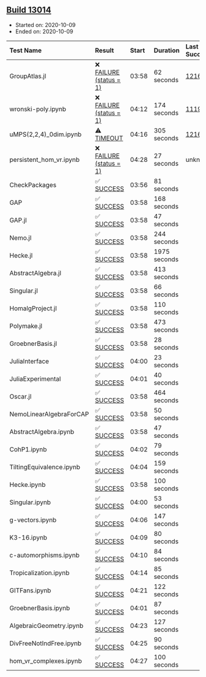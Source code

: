 ## [Build 13014](https://oscarci.mathematik.uni-kl.de/job/oscar/13014/)

* Started on: 2020-10-09
* Ended on: 2020-10-09

| Test Name    | Result | Start | Duration | Last Success | First Failure |
|:-------------|:-------|:------|:---------|:-------------|:--------------|
| GroupAtlas.jl | ❌ [FAILURE (status = 1)](https://oscarci.mathematik.uni-kl.de/job/oscar/13014/artifact/logs/build-13014/GroupAtlas.jl.log) | 03:58 | 62 seconds | [12167](https://oscarci.mathematik.uni-kl.de/job/oscar/12167/) | [12168](https://oscarci.mathematik.uni-kl.de/job/oscar/12168/) |
| wronski-poly.ipynb | ❌ [FAILURE (status = 1)](https://oscarci.mathematik.uni-kl.de/job/oscar/13014/artifact/logs/build-13014/wronski-poly.ipynb.log) | 04:12 | 174 seconds | [11192](https://oscarci.mathematik.uni-kl.de/job/oscar/11192/) | [11193](https://oscarci.mathematik.uni-kl.de/job/oscar/11193/) |
| uMPS(2,2,4)_0dim.ipynb | ⚠ [TIMEOUT](https://oscarci.mathematik.uni-kl.de/job/oscar/13014/artifact/logs/build-13014/uMPS-2-2-4-_0dim.ipynb.log) | 04:16 | 305 seconds | [12167](https://oscarci.mathematik.uni-kl.de/job/oscar/12167/) | [12168](https://oscarci.mathematik.uni-kl.de/job/oscar/12168/) |
| persistent_hom_vr.ipynb | ❌ [FAILURE (status = 1)](https://oscarci.mathematik.uni-kl.de/job/oscar/13014/artifact/logs/build-13014/persistent_hom_vr.ipynb.log) | 04:28 | 27 seconds | unknown | unknown |
| CheckPackages | ✅ [SUCCESS](https://oscarci.mathematik.uni-kl.de/job/oscar/13014/artifact/logs/build-13014/CheckPackages.log) | 03:56 | 81 seconds |  |  |
| GAP | ✅ [SUCCESS](https://oscarci.mathematik.uni-kl.de/job/oscar/13014/artifact/logs/build-13014/GAP.log) | 03:58 | 168 seconds |  |  |
| GAP.jl | ✅ [SUCCESS](https://oscarci.mathematik.uni-kl.de/job/oscar/13014/artifact/logs/build-13014/GAP.jl.log) | 03:58 | 47 seconds |  |  |
| Nemo.jl | ✅ [SUCCESS](https://oscarci.mathematik.uni-kl.de/job/oscar/13014/artifact/logs/build-13014/Nemo.jl.log) | 03:58 | 244 seconds |  |  |
| Hecke.jl | ✅ [SUCCESS](https://oscarci.mathematik.uni-kl.de/job/oscar/13014/artifact/logs/build-13014/Hecke.jl.log) | 03:58 | 1975 seconds |  |  |
| AbstractAlgebra.jl | ✅ [SUCCESS](https://oscarci.mathematik.uni-kl.de/job/oscar/13014/artifact/logs/build-13014/AbstractAlgebra.jl.log) | 03:58 | 413 seconds |  |  |
| Singular.jl | ✅ [SUCCESS](https://oscarci.mathematik.uni-kl.de/job/oscar/13014/artifact/logs/build-13014/Singular.jl.log) | 03:58 | 66 seconds |  |  |
| HomalgProject.jl | ✅ [SUCCESS](https://oscarci.mathematik.uni-kl.de/job/oscar/13014/artifact/logs/build-13014/HomalgProject.jl.log) | 03:58 | 110 seconds |  |  |
| Polymake.jl | ✅ [SUCCESS](https://oscarci.mathematik.uni-kl.de/job/oscar/13014/artifact/logs/build-13014/Polymake.jl.log) | 03:58 | 473 seconds |  |  |
| GroebnerBasis.jl | ✅ [SUCCESS](https://oscarci.mathematik.uni-kl.de/job/oscar/13014/artifact/logs/build-13014/GroebnerBasis.jl.log) | 03:58 | 28 seconds |  |  |
| JuliaInterface | ✅ [SUCCESS](https://oscarci.mathematik.uni-kl.de/job/oscar/13014/artifact/logs/build-13014/JuliaInterface.log) | 04:00 | 23 seconds |  |  |
| JuliaExperimental | ✅ [SUCCESS](https://oscarci.mathematik.uni-kl.de/job/oscar/13014/artifact/logs/build-13014/JuliaExperimental.log) | 04:01 | 40 seconds |  |  |
| Oscar.jl | ✅ [SUCCESS](https://oscarci.mathematik.uni-kl.de/job/oscar/13014/artifact/logs/build-13014/Oscar.jl.log) | 03:58 | 464 seconds |  |  |
| NemoLinearAlgebraForCAP | ✅ [SUCCESS](https://oscarci.mathematik.uni-kl.de/job/oscar/13014/artifact/logs/build-13014/NemoLinearAlgebraForCAP.log) | 03:58 | 50 seconds |  |  |
| AbstractAlgebra.ipynb | ✅ [SUCCESS](https://oscarci.mathematik.uni-kl.de/job/oscar/13014/artifact/logs/build-13014/AbstractAlgebra.ipynb.log) | 03:58 | 47 seconds |  |  |
| CohP1.ipynb | ✅ [SUCCESS](https://oscarci.mathematik.uni-kl.de/job/oscar/13014/artifact/logs/build-13014/CohP1.ipynb.log) | 04:02 | 79 seconds |  |  |
| TiltingEquivalence.ipynb | ✅ [SUCCESS](https://oscarci.mathematik.uni-kl.de/job/oscar/13014/artifact/logs/build-13014/TiltingEquivalence.ipynb.log) | 04:04 | 159 seconds |  |  |
| Hecke.ipynb | ✅ [SUCCESS](https://oscarci.mathematik.uni-kl.de/job/oscar/13014/artifact/logs/build-13014/Hecke.ipynb.log) | 03:58 | 100 seconds |  |  |
| Singular.ipynb | ✅ [SUCCESS](https://oscarci.mathematik.uni-kl.de/job/oscar/13014/artifact/logs/build-13014/Singular.ipynb.log) | 04:00 | 53 seconds |  |  |
| g-vectors.ipynb | ✅ [SUCCESS](https://oscarci.mathematik.uni-kl.de/job/oscar/13014/artifact/logs/build-13014/g-vectors.ipynb.log) | 04:06 | 147 seconds |  |  |
| K3-16.ipynb | ✅ [SUCCESS](https://oscarci.mathematik.uni-kl.de/job/oscar/13014/artifact/logs/build-13014/K3-16.ipynb.log) | 04:09 | 80 seconds |  |  |
| c-automorphisms.ipynb | ✅ [SUCCESS](https://oscarci.mathematik.uni-kl.de/job/oscar/13014/artifact/logs/build-13014/c-automorphisms.ipynb.log) | 04:10 | 84 seconds |  |  |
| Tropicalization.ipynb | ✅ [SUCCESS](https://oscarci.mathematik.uni-kl.de/job/oscar/13014/artifact/logs/build-13014/Tropicalization.ipynb.log) | 04:14 | 85 seconds |  |  |
| GITFans.ipynb | ✅ [SUCCESS](https://oscarci.mathematik.uni-kl.de/job/oscar/13014/artifact/logs/build-13014/GITFans.ipynb.log) | 04:21 | 122 seconds |  |  |
| GroebnerBasis.ipynb | ✅ [SUCCESS](https://oscarci.mathematik.uni-kl.de/job/oscar/13014/artifact/logs/build-13014/GroebnerBasis.ipynb.log) | 04:01 | 87 seconds |  |  |
| AlgebraicGeometry.ipynb | ✅ [SUCCESS](https://oscarci.mathematik.uni-kl.de/job/oscar/13014/artifact/logs/build-13014/AlgebraicGeometry.ipynb.log) | 04:23 | 127 seconds |  |  |
| DivFreeNotIndFree.ipynb | ✅ [SUCCESS](https://oscarci.mathematik.uni-kl.de/job/oscar/13014/artifact/logs/build-13014/DivFreeNotIndFree.ipynb.log) | 04:25 | 90 seconds |  |  |
| hom_vr_complexes.ipynb | ✅ [SUCCESS](https://oscarci.mathematik.uni-kl.de/job/oscar/13014/artifact/logs/build-13014/hom_vr_complexes.ipynb.log) | 04:27 | 100 seconds |  |  |
